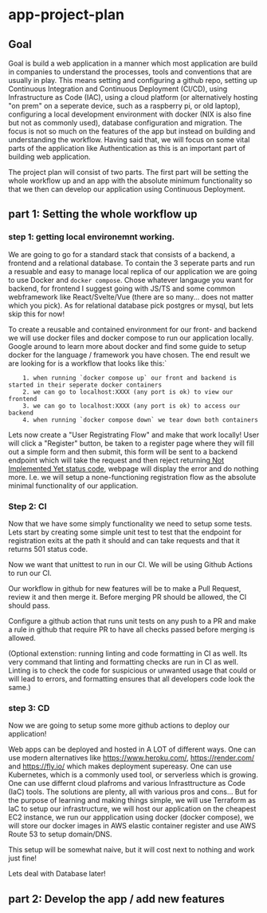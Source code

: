 # app-project-plan


## Goal

Goal is build a web application in a manner which most application are build in companies to understand the processes, tools and conventions that are usually in play. This means setting and configuring a github repo, setting up Continuous Integration and Continuous Deployment (CI/CD), using Infrastructure as Code (IAC), using a cloud platform (or alternatively hosting "on prem" on a seperate device, such as a raspberry pi, or old laptop), configuring a local development environment with docker (NIX is also fine but not as commonly used), database configuration and migration. The focus is not so much on the features of the app but instead on building and understanding the workflow. Having said that, we will focus on some vital parts of the application like Authentication as this is an important part of building web application.

The project plan will consist of two parts. The first part will be setting the whole workflow up and an app with the absolute minimum functionality so that we then can develop our application using Continuous Deployment.


## part 1: Setting the whole workflow up

### step 1: getting local environemnt working.

We are going to go for a standard stack that consists of a backend, a frontend and a relational database. To contain the 3 seperate parts and run a resuable and easy to manage local replica of our application we are going to use Docker and `docker compose`. Chose whatever langauge you want for backend, for frontend I suggest going with JS/TS and some common webframework like React/Svelte/Vue (there are so many... does not matter which you pick). As for relational database pick postgres or mysql, but lets skip this for now!

To create a reusable and contained environment for our front- and backend we will use docker files and docker compose to run our application locally. Google around to learn more about docker and find some guide to setup docker for the language / framework you have chosen. The end result we are looking for is a workflow that looks like this:`

        1. when running `docker compose up` our front and backend is started in their seperate docker containers
        2. we can go to localhost:XXXX (any port is ok) to view our frontend
        3. we can go to localhost:XXXX (any port is ok) to access our backend
        4. when running `docker compose down` we tear down both containers


Lets now create a "User Registrating Flow" and make that work locally! User will click a "Register" button, be taken to a register page where they will fill out a simple form and then submit, this form will be sent to a backend endpoint which will take the request and then reject returning[ Not Implemented Yet status code](https://developer.mozilla.org/en-US/docs/Web/HTTP/Status/501), webpage will display the error and do nothing more. I.e. we will setup a none-functioning registration flow as the absolute minimal functionality of our application.


### Step 2: CI

Now that we have some simply functionality we need to setup some tests. Lets start by creating some simple unit test to test that the endpoint for registration exits at the path it should and can take requests and that it returns 501 status code.

Now we want that unittest to run in our CI. We will be using Github Actions to run our CI.

Our workflow in github for new features will be to make a Pull Request, review it and then merge it. Before merging PR should be allowed, the CI should pass. 

Configure a github action that runs unit tests on any push to a PR and make a rule in github that require PR to have all checks passed before merging is allowed.

(Optional extenstion: running linting and code formatting in CI as well. Its very command that linting and formatting checks are run in CI as well. Linting is to check the code for suspicious or unwanted usage that could or will lead to errors, and formatting ensures that all developers code look the same.)


### step 3: CD

Now we are going to setup some more github actions to deploy our application!

Web apps can be deployed and hosted in A LOT of different ways. One can use modern alternatives like https://www.heroku.com/, https://render.com/ and https://fly.io/ which makes deployment supereasy. One can use Kubernetes, which is a commonly used tool, or serverless which is growing. One can use differnt cloud plafroms and various Infrasttructure as Code (IaC) tools. The solutions are plenty, all with various pros and cons... But for the purpose of learning and making things simple, we will use Terraform as IaC to setup our infrastructure, we will host our application on the cheapest EC2 instance, we run our appplication using docker (docker compose), we will store our docker images in AWS elastic container register and use AWS Route 53 to setup domain/DNS.

This setup will be somewhat naive, but it will cost next to nothing and work just fine!

Lets deal with Database later!










## part 2: Develop the app / add new features
